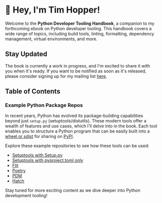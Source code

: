# 👋 Hey, I'm Tim Hopper!

Welcome to the __Python Developer Tooling Handbook__, a companion to my forthcoming
ebook on Python developer tooling. This handbook covers a wide range of topics,
including build tools, linting, formatting, dependency management, virtual environments,
and more.

## Stay Updated

The book is currently a work in progress, and I'm excited to share it with you when it's
ready. If you want to be notified as soon as it's released, please consider signing up
for my mailing list [here](https://buttondown.email/pdth?tag=github).

## Table of Contents

### Example Python Package Repos

In recent years, Python has evolved its package-building capabilities beyond just
`setup.py` (setuptools/distutils). These modern tools offer a wealth of features and use
cases, which I'll delve into in the book. Each tool enables you to structure a Python
program that can be easily built into a [wheel or
sdist](https://realpython.com/python-wheels/) for sharing on [PyPI](https://pypi.org).

Explore these example repositories to see how these tools can be used:

- [Setuptools with
  Setup.py](https://github.com/python-developer-tooling-handbook/demo-setuptools-with-setuppy)
- [Setuptools with pyproject.toml
  only](https://github.com/python-developer-tooling-handbook/demo-setuptools-without-setuppy)
- [Flit](https://github.com/python-developer-tooling-handbook/demo-flit)
- [Poetry](https://github.com/python-developer-tooling-handbook/demo-poetry)
- [PDM](https://github.com/python-developer-tooling-handbook/demo-pdm)
- [Hatch](https://github.com/python-developer-tooling-handbook/demo-hatch)

Stay tuned for more exciting content as we dive deeper into Python development tooling!

